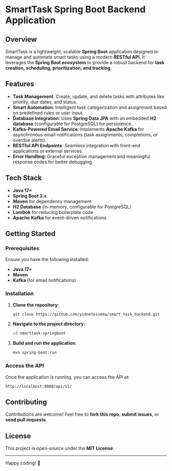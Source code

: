 # SmartTask Spring Boot Backend Application

## Overview
SmartTask is a lightweight, scalable **Spring Boot** application designed to manage and automate smart tasks using a modern **RESTful API**. It leverages the **Spring Boot ecosystem** to provide a robust backend for **task creation, scheduling, prioritization, and tracking**.

## Features
- **Task Management**: Create, update, and delete tasks with attributes like priority, due dates, and status.
- **Smart Automation**: Intelligent task categorization and assignment based on predefined rules or user input.
- **Database Integration**: Uses **Spring Data JPA** with an embedded **H2 database** (configurable for PostgreSQL) for persistence.
- **Kafka-Powered Email Service**: Implements **Apache Kafka** for asynchronous email notifications (task assignments, completions, or overdue alerts).
- **RESTful API Endpoints**: Seamless integration with front-end applications or external services.
- **Error Handling**: Graceful exception management and meaningful response codes for better debugging.

## Tech Stack
- **Java 17+**
- **Spring Boot 3.x**
- **Maven** for dependency management
- **H2 Database** (in-memory, configurable for PostgreSQL)
- **Lombok** for reducing boilerplate code
- **Apache Kafka** for event-driven notifications

## Getting Started
### Prerequisites
Ensure you have the following installed:
- **Java 17+**
- **Maven**
- **Kafka** (for email notifications)

### Installation
1. **Clone the repository**:
   ```sh
   git clone https://github.com/yidnetessema/smart_task_backend.git
   ```
2. **Navigate to the project directory**:
   ```sh
   cd smarttask-springboot
   ```
3. **Build and run the application**:
   ```sh
   mvn spring-boot:run
   ```

### Access the API
Once the application is running, you can access the API at:
```
http://localhost:8080/api/v1/
```

## Contributing
Contributions are welcome! Feel free to **fork this repo**, **submit issues**, or **send pull requests**.

## License
This project is open-source under the **MIT License**.

---

Happy coding! 🚀

